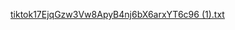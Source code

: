 [tiktok17EjqGzw3Vw8ApyB4nj6bX6arxYT6c96 (1).txt](https://github.com/user-attachments/files/20206196/tiktok17EjqGzw3Vw8ApyB4nj6bX6arxYT6c96.1.txt)
